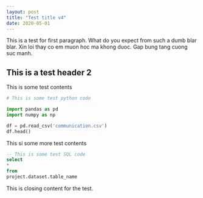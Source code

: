 ```yaml
---
layout: post
title: "Test title v4"
date: 2020-05-01
---
```


This is a test for first paragraph. What do you expect from such a dumb blar blar. Xin loi thay co em muon hoc ma khong duoc. Gap bung tang cuong suc manh.

## This is a test header 2

This is some test contents

```python
# This is some test python code

import pandas as pd
import numpy as np

df = pd.read_csv('communication.csv')
df.head()
```

This si some more test contents
```sql
-- This is some test SQL code
select
*
from
project.dataset.table_name
```

This is closing content for the test.


